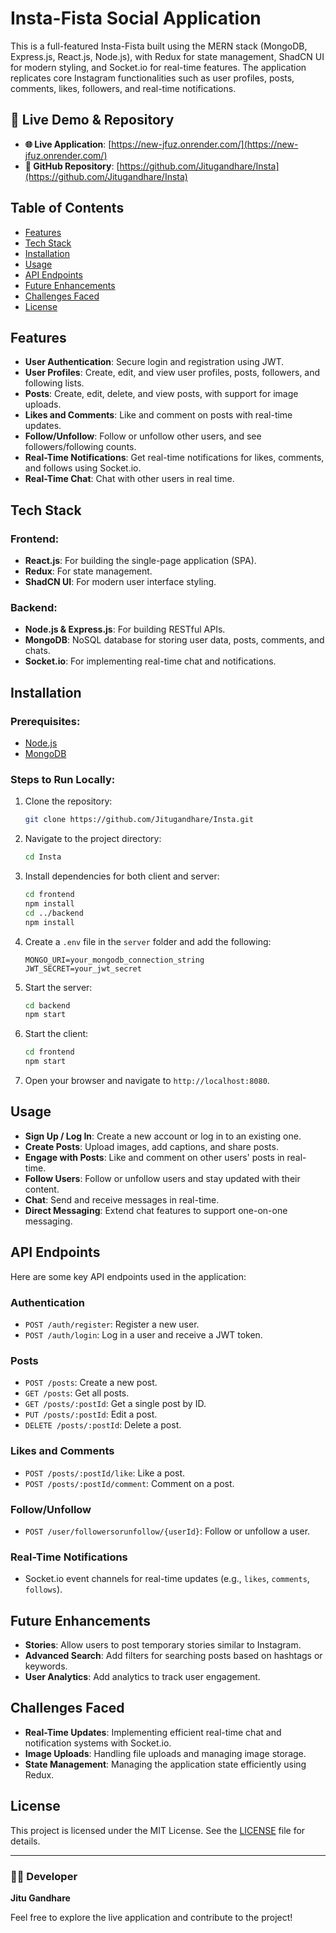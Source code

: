 # Insta-Fista Social Application

This is a full-featured Insta-Fista built using the MERN stack (MongoDB, Express.js, React.js, Node.js), with Redux for state management, ShadCN UI for modern styling, and Socket.io for real-time features. The application replicates core Instagram functionalities such as user profiles, posts, comments, likes, followers, and real-time notifications.

## 🚀 Live Demo & Repository

- **🌐 Live Application**: [https://new-jfuz.onrender.com/](https://new-jfuz.onrender.com/)
- **📱 GitHub Repository**: [https://github.com/Jitugandhare/Insta](https://github.com/Jitugandhare/Insta)

## Table of Contents
- [Features](#features)
- [Tech Stack](#tech-stack)
- [Installation](#installation)
- [Usage](#usage)
- [API Endpoints](#api-endpoints)
- [Future Enhancements](#future-enhancements)
- [Challenges Faced](#challenges-faced)
- [License](#license)

## Features

- **User Authentication**: Secure login and registration using JWT.
- **User Profiles**: Create, edit, and view user profiles, posts, followers, and following lists.
- **Posts**: Create, edit, delete, and view posts, with support for image uploads.
- **Likes and Comments**: Like and comment on posts with real-time updates.
- **Follow/Unfollow**: Follow or unfollow other users, and see followers/following counts.
- **Real-Time Notifications**: Get real-time notifications for likes, comments, and follows using Socket.io.
- **Real-Time Chat**: Chat with other users in real time.

## Tech Stack

### Frontend:
- **React.js**: For building the single-page application (SPA).
- **Redux**: For state management.
- **ShadCN UI**: For modern user interface styling.

### Backend:
- **Node.js & Express.js**: For building RESTful APIs.
- **MongoDB**: NoSQL database for storing user data, posts, comments, and chats.
- **Socket.io**: For implementing real-time chat and notifications.

## Installation

### Prerequisites:
- [Node.js](https://nodejs.org/)
- [MongoDB](https://www.mongodb.com/try/download/community)

### Steps to Run Locally:

1. Clone the repository:
    ```bash
    git clone https://github.com/Jitugandhare/Insta.git
    ```

2. Navigate to the project directory:
    ```bash
    cd Insta
    ```

3. Install dependencies for both client and server:
    ```bash
    cd frontend
    npm install
    cd ../backend
    npm install
    ```

4. Create a `.env` file in the `server` folder and add the following:
    ```
    MONGO_URI=your_mongodb_connection_string
    JWT_SECRET=your_jwt_secret
    ```

5. Start the server:
    ```bash
    cd backend
    npm start
    ```

6. Start the client:
    ```bash
    cd frontend
    npm start
    ```

7. Open your browser and navigate to `http://localhost:8080`.

## Usage

- **Sign Up / Log In**: Create a new account or log in to an existing one.
- **Create Posts**: Upload images, add captions, and share posts.
- **Engage with Posts**: Like and comment on other users' posts in real-time.
- **Follow Users**: Follow or unfollow users and stay updated with their content.
- **Chat**: Send and receive messages in real-time.
- **Direct Messaging**: Extend chat features to support one-on-one messaging.

## API Endpoints

Here are some key API endpoints used in the application:

### Authentication
- `POST /auth/register`: Register a new user.
- `POST /auth/login`: Log in a user and receive a JWT token.

### Posts
- `POST /posts`: Create a new post.
- `GET /posts`: Get all posts.
- `GET /posts/:postId`: Get a single post by ID.
- `PUT /posts/:postId`: Edit a post.
- `DELETE /posts/:postId`: Delete a post.

### Likes and Comments
- `POST /posts/:postId/like`: Like a post.
- `POST /posts/:postId/comment`: Comment on a post.

### Follow/Unfollow
- `POST /user/followersorunfollow/{userId}`: Follow or unfollow a user.

### Real-Time Notifications
- Socket.io event channels for real-time updates (e.g., `likes`, `comments`, `follows`).

## Future Enhancements

- **Stories**: Allow users to post temporary stories similar to Instagram.
- **Advanced Search**: Add filters for searching posts based on hashtags or keywords.
- **User Analytics**: Add analytics to track user engagement.

## Challenges Faced

- **Real-Time Updates**: Implementing efficient real-time chat and notification systems with Socket.io.
- **Image Uploads**: Handling file uploads and managing image storage.
- **State Management**: Managing the application state efficiently using Redux.

## License

This project is licensed under the MIT License. See the [LICENSE](LICENSE) file for details.

---

### 👨‍💻 Developer
**Jitu Gandhare**

Feel free to explore the live application and contribute to the project!
